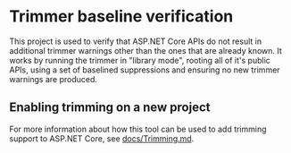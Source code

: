 ﻿# Trimmer baseline verification

This project is used to verify that ASP.NET Core APIs do not result in additional trimmer warnings other than the ones that are already known. It works by running the trimmer in "library mode", rooting all of it's public APIs, using a set of baselined suppressions and ensuring no new trimmer warnings are produced.

## Enabling trimming on a new project

For more information about how this tool can be used to add trimming support to ASP.NET Core, see [docs/Trimming.md](../../../docs/Trimming.md).

